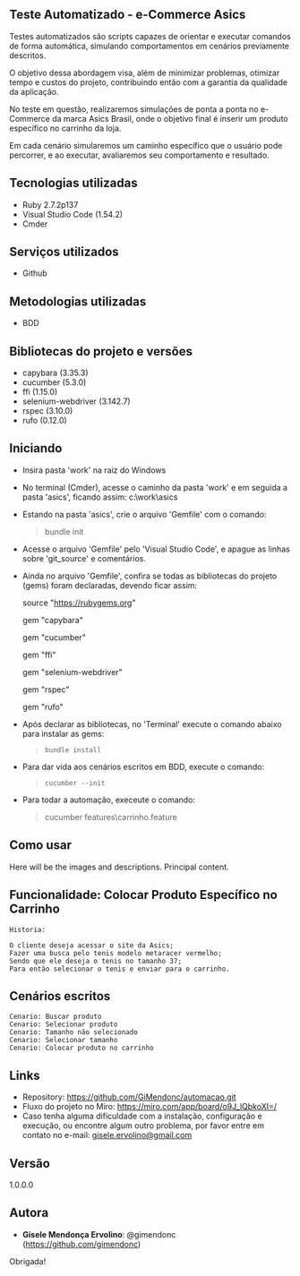 ## Teste Automatizado - e-Commerce Asics
 
Testes automatizados são scripts capazes de orientar e executar comandos de forma automática, simulando comportamentos em cenários previamente descritos.

O objetivo dessa abordagem visa, além de minimizar problemas, otimizar tempo e custos do projeto, contribuindo então com a garantia da qualidade da aplicação.

No teste em questão, realizaremos simulações de ponta a ponta no e-Commerce da marca Asics Brasil, onde o objetivo final é inserir um produto específico no carrinho da loja.

Em cada cenário simularemos um caminho específico que o usuário pode percorrer, e ao executar, avaliaremos seu comportamento e resultado.

    
## Tecnologias utilizadas
 
 * Ruby 2.7.2p137
 * Visual Studio Code (1.54.2)
 * Cmder
 
## Serviços utilizados

 * Github
  
## Metodologias utilizadas
 
 * BDD
  
## Bibliotecas do projeto e versões

  * capybara (3.35.3)
  * cucumber (5.3.0)
  * ffi (1.15.0)
  * selenium-webdriver (3.142.7)
  * rspec (3.10.0)
  * rufo (0.12.0)
  
## Iniciando
 
  * Insira pasta 'work' na raiz do Windows
  * No terminal (Cmder), acesse o caminho da pasta 'work' e em seguida a pasta 'asics', ficando assim: c:\work\asics
  * Estando na pasta 'asics', crie o arquivo 'Gemfile' com o comando:

    >    bundle init

  * Acesse o arquivo 'Gemfile' pelo 'Visual Studio Code', e apague as linhas sobre 'git_source' e comentários.
  * Ainda no arquivo 'Gemfile', confira se todas as bibliotecas do projeto (gems) foram declaradas, devendo ficar assim:
  
    source "https://rubygems.org"
    
    gem "capybara"
    
    gem "cucumber"
    
    gem "ffi"
    
    gem "selenium-webdriver"
    
    gem "rspec"
    
    gem "rufo"
      

  * Após declarar as bibliotecas, no 'Terminal' execute o comando abaixo para instalar as gems:

    >     bundle install
    
  * Para dar vida aos cenários escritos em BDD, execute o comando:

    >     cucumber --init
     
     
  * Para todar a automação, execeute o comando:
  
    >    cucumber features\carrinho.feature

 
## Como usar
 
Here will be the images and descriptions. Principal content.
 
 
## Funcionalidade: Colocar Produto Específico no Carrinho
  
    Historia:
    
    O cliente deseja acessar o site da Asics;
    Fazer uma busca pelo tenis modelo metaracer vermelho;
    Sendo que ele deseja o tenis no tamanho 37;
    Para então selecionar o tenis e enviar para o carrinho.

## Cenários escritos

    Cenario: Buscar produto
    Cenario: Selecionar produto
    Cenario: Tamanho não selecionado
    Cenario: Selecionar tamanho
    Cenario: Colocar produto no carrinho
 
## Links
 
  - Repository: https://github.com/GiMendonc/automacao.git
  - Fluxo do projeto no Miro: https://miro.com/app/board/o9J_lQbkoXI=/
  - Caso tenha alguma dificuldade com a instalação, configuração e execução, ou encontre algum outro problema, por favor entre em contato no e-mail: gisele.ervolino@gmail.com
    
 
## Versão
 
1.0.0.0
 
 
## Autora
 
* **Gisele Mendonça Ervolino**: @gimendonc (https://github.com/gimendonc)
 
Obrigada!
